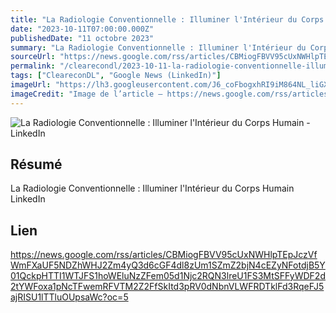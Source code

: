 ```yaml
---
title: "La Radiologie Conventionnelle : Illuminer l'Intérieur du Corps Humain - LinkedIn"
date: "2023-10-11T07:00:00.000Z"
publishedDate: "11 octobre 2023"
summary: "La Radiologie Conventionnelle : Illuminer l'Intérieur du Corps Humain &nbsp;&nbsp; LinkedIn"
sourceUrl: "https://news.google.com/rss/articles/CBMiogFBVV95cUxNWHlpTEpJczVfWmFXaUF5NDZhWHJ2Zm4yQ3d6cGF4dl8zUm1SZmZ2bjN4cEZyNFotdjB5Y01QckpHTTI1WTJFS1hoWEluNzZFem05d1Njc2RQN3lreU1FS3MtSFFyWDF2d2tYWFoxa1pNcTFwemRFVTM2Z2FfSkItd3pRV0dNbnVLWFRDTklFd3RqeFJ5ajRISU1lTTluOUpsaWc?oc=5"
permalink: "/clearecondl/2023-10-11-la-radiologie-conventionnelle-illuminer-linterieur-du-corps-humain-linkedin"
tags: ["CleareconDL", "Google News (LinkedIn)"]
imageUrl: "https://lh3.googleusercontent.com/J6_coFbogxhRI9iM864NL_liGXvsQp2AupsKei7z0cNNfDvGUmWUy20nuUhkREQyrpY4bEeIBuc=s0-w300"
imageCredit: "Image de l’article — https://news.google.com/rss/articles/CBMiogFBVV95cUxNWHlpTEpJczVfWmFXaUF5NDZhWHJ2Zm4yQ3d6cGF4dl8zUm1SZmZ2bjN4cEZyNFotdjB5Y01QckpHTTI1WTJFS1hoWEluNzZFem05d1Njc2RQN3lreU1FS3MtSFFyWDF2d2tYWFoxa1pNcTFwemRFVTM2Z2FfSkItd3pRV0dNbnVLWFRDTklFd3RqeFJ5ajRISU1lTTluOUpsaWc?oc=5"
---
```


![La Radiologie Conventionnelle : Illuminer l'Intérieur du Corps Humain - LinkedIn](https://lh3.googleusercontent.com/J6_coFbogxhRI9iM864NL_liGXvsQp2AupsKei7z0cNNfDvGUmWUy20nuUhkREQyrpY4bEeIBuc=s0-w300)

## Résumé

La Radiologie Conventionnelle : Illuminer l'Intérieur du Corps Humain &nbsp;&nbsp; LinkedIn

## Lien

https://news.google.com/rss/articles/CBMiogFBVV95cUxNWHlpTEpJczVfWmFXaUF5NDZhWHJ2Zm4yQ3d6cGF4dl8zUm1SZmZ2bjN4cEZyNFotdjB5Y01QckpHTTI1WTJFS1hoWEluNzZFem05d1Njc2RQN3lreU1FS3MtSFFyWDF2d2tYWFoxa1pNcTFwemRFVTM2Z2FfSkItd3pRV0dNbnVLWFRDTklFd3RqeFJ5ajRISU1lTTluOUpsaWc?oc=5
